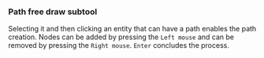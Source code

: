 ### Path free draw subtool
Selecting it and then clicking an entity that can have a path enables the path creation. Nodes can be added by pressing the `Left mouse` and can be removed by pressing the `Right mouse`. `Enter` concludes the process. 
